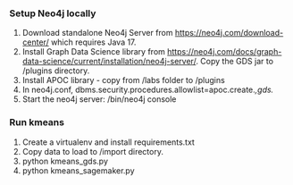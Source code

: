 ### Setup Neo4j locally
1. Download standalone Neo4j Server from https://neo4j.com/download-center/ which requires Java 17.
2. Install Graph Data Science library from https://neo4j.com/docs/graph-data-science/current/installation/neo4j-server/. Copy the GDS jar to <neo4j-home>/plugins directory.
3. Install APOC library - copy from <neo4j-home>/labs folder to <neo4j-home>/plugins
4. In neo4j.conf, dbms.security.procedures.allowlist=apoc.create.*,gds.*
4. Start the neo4j server: <neo4j-home>/bin/neo4j console

### Run kmeans
1. Create a virtualenv and install requirements.txt
2. Copy data to load to <neo4j-home>/import directory.
2. python kmeans_gds.py
3. python kmeans_sagemaker.py

